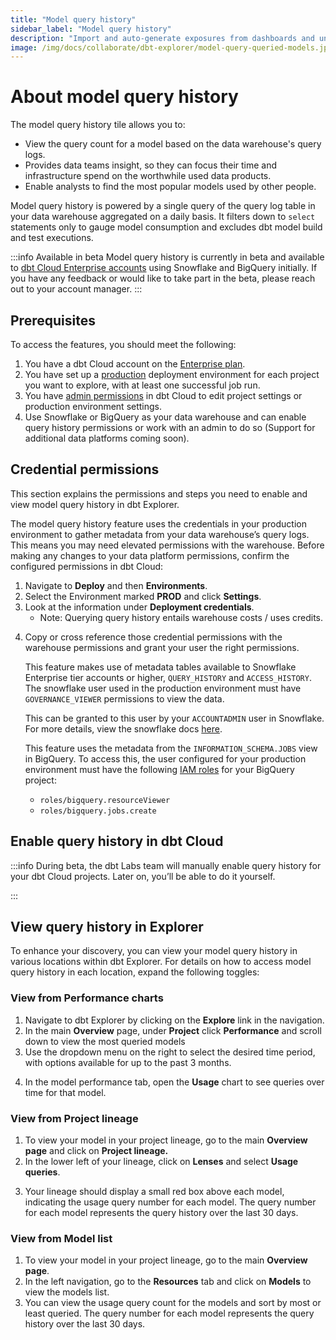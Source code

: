 ```yaml
---
title: "Model query history"
sidebar_label: "Model query history"
description: "Import and auto-generate exposures from dashboards and understand how models are used in downstream tools for a richer lineage."
image: /img/docs/collaborate/dbt-explorer/model-query-queried-models.jpg
---
```


# About model query history <Lifecycle status='beta' />

The model query history tile allows you to:

- View the query count for a model based on the data warehouse's query logs.
- Provides data teams insight, so they can focus their time and infrastructure spend on the worthwhile used data products.
- Enable analysts to find the most popular models used by other people.

Model query history is powered by a single query of the query log table in your data warehouse aggregated on a daily basis. It filters down to `select` statements only to gauge model consumption and excludes dbt model build and test executions.

:::info Available in beta
Model query history is currently in beta and available to [dbt Cloud Enterprise accounts](https://www.getdbt.com/pricing/) using Snowflake and BigQuery initially. If you have any feedback or would like to take part in the beta, please reach out to your account manager.
:::

## Prerequisites

To access the features, you should meet the following:

1. You have a dbt Cloud account on the [Enterprise plan](https://www.getdbt.com/pricing/).
2. You have set up a [production](https://docs.getdbt.com/docs/deploy/deploy-environments#set-as-production-environment) deployment environment for each project you want to explore, with at least one successful job run. 
3. You have [admin permissions](/docs/cloud/manage-access/enterprise-permissions) in dbt Cloud to edit project settings or production environment settings.
4. Use Snowflake or BigQuery as your data warehouse and can enable query history permissions or work with an admin to do so (Support for additional data platforms coming soon).

## Credential permissions

This section explains the permissions and steps you need to enable and view model query history in dbt Explorer.

The model query history feature uses the credentials in your production environment to gather metadata from your data warehouse’s query logs. This means you may need elevated permissions with the warehouse. Before making any changes to your data platform permissions, confirm the configured permissions in dbt Cloud:

1. Navigate to **Deploy** and then **Environments**.
2. Select the Environment marked **PROD** and click **Settings**.
3. Look at the information under **Deployment credentials**. 
   - Note: Querying query history entails warehouse costs / uses credits.
<Lightbox src="/img/docs/collaborate/dbt-explorer/model-query-credentials.jpg" width="50%" title="Confirm your deployment credentials in your environment settings page." />

4. Copy or cross reference those credential permissions with the warehouse permissions and grant your user the right permissions.

    <Expandable alt_header="For Snowflake">

    This feature makes use of metadata tables available to Snowflake Enterprise tier accounts or higher, `QUERY_HISTORY` and `ACCESS_HISTORY`. The snowflake user used in the production environment must have `GOVERNANCE_VIEWER` permissions to view the data. 

    This can be granted to this user by your `ACCOUNTADMIN` user in Snowflake. For more details, view the snowflake docs [here](https://docs.snowflake.com/en/sql-reference/account-usage#enabling-other-roles-to-use-schemas-in-the-snowflake-database).

    </Expandable>

    <Expandable alt_header="For BigQuery">

    This feature uses the metadata from the `INFORMATION_SCHEMA.JOBS` view in BigQuery. To access this, the user configured for your production environment must have the following [IAM roles](https://cloud.google.com/bigquery/docs/access-control) for your BigQuery project:

    - `roles/bigquery.resourceViewer`
    - `roles/bigquery.jobs.create`

    </Expandable>

## Enable query history in dbt Cloud

:::info
During beta, the dbt Labs team will manually enable query history for your dbt Cloud projects. Later on, you’ll be able to do it yourself.

:::
<!--
1. Navigate to **Deploy** and then **Environments**.
2. Select the environment marked **PROD** and click **Settings**. 
3. Enable the checkbox for query history in **General Settings**. 
4. Click the **Test** button to validate the deployment credentials permissions are sufficient to support query history.
-->

## View query history in Explorer

To enhance your discovery, you can view your model query history in various locations within dbt Explorer.  For details on how to access model query history in each location, expand the following toggles:

### View from Performance charts

1. Navigate to dbt Explorer by clicking on the **Explore** link in the navigation.
2. In the main **Overview** page, under **Project** click **Performance** and scroll down to view the most queried models
3. Use the dropdown menu on the right to select the desired time period, with options available for up to the past 3 months. 

<Lightbox src="/img/docs/collaborate/dbt-explorer/model-query-queried-models.jpg" width="70%" title="View most queried models in 'Performance' page in dbt Explorer." />

4. In the model performance tab, open the **Usage** chart to see queries over time for that model.
<Lightbox src="/img/docs/collaborate/dbt-explorer/model-query-usage-queries.jpg" width="70%" title="View queries over time for a given model." />

### View from Project lineage

1. To view your model in your project lineage, go to the main **Overview page** and click on **Project lineage.**
2. In the lower left of your lineage, click on **Lenses** and select **Usage queries**. 
<Lightbox src="/img/docs/collaborate/dbt-explorer/model-query-lenses.jpg" width="85%" title="View model usage query in your lineage using the 'Lenses' feature." />

3. Your lineage should display a small red box above each model, indicating the usage query number for each model. The query number for each model represents the query history over the last 30 days.

### View from Model list

1. To view your model in your project lineage, go to the main **Overview page**.
2. In the left navigation, go to the **Resources** tab and click on **Models** to view the models list.
3. You can view the usage query count for the models and sort by most or least queried. The query number for each model represents the query history over the last 30 days.
<Lightbox src="/img/docs/collaborate/dbt-explorer/model-query-list.jpg" width="85%" title="View models query history in the 'Models' list page under the 'Usage' column." />

